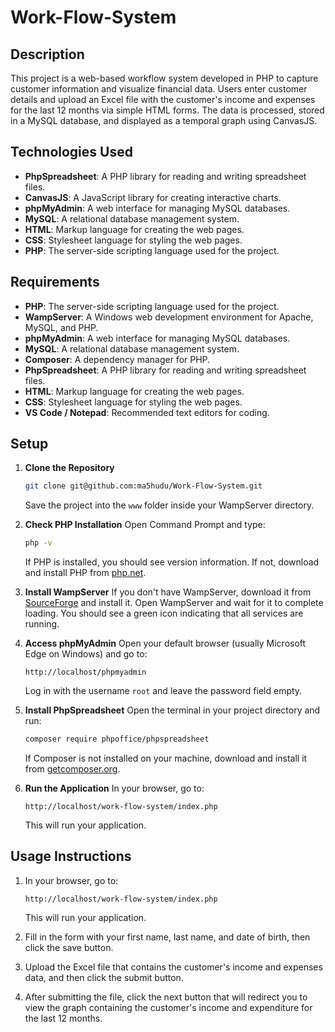 
# Work-Flow-System

## Description
This project is a web-based workflow system developed in PHP to capture customer information and visualize financial data. Users enter customer details and upload an Excel file with the customer's income and expenses for the last 12 months via simple HTML forms. The data is processed, stored in a MySQL database, and displayed as a temporal graph using CanvasJS.

## Technologies Used
- **PhpSpreadsheet**: A PHP library for reading and writing spreadsheet files.
- **CanvasJS**: A JavaScript library for creating interactive charts.
- **phpMyAdmin**: A web interface for managing MySQL databases.
- **MySQL**: A relational database management system.
- **HTML**: Markup language for creating the web pages.
- **CSS**: Stylesheet language for styling the web pages.
- **PHP**: The server-side scripting language used for the project.

## Requirements
- **PHP**: The server-side scripting language used for the project.
- **WampServer**: A Windows web development environment for Apache, MySQL, and PHP.
- **phpMyAdmin**: A web interface for managing MySQL databases.
- **MySQL**: A relational database management system.
- **Composer**: A dependency manager for PHP.
- **PhpSpreadsheet**: A PHP library for reading and writing spreadsheet files.
- **HTML**: Markup language for creating the web pages.
- **CSS**: Stylesheet language for styling the web pages.
- **VS Code / Notepad**: Recommended text editors for coding.

## Setup

1. **Clone the Repository**
   ```sh
   git clone git@github.com:ma5hudu/Work-Flow-System.git
   ```
   Save the project into the `www` folder inside your WampServer directory.

2. **Check PHP Installation**
   Open Command Prompt and type:
   ```sh
   php -v
   ```
   If PHP is installed, you should see version information. If not, download and install PHP from [php.net](https://www.php.net/downloads).

3. **Install WampServer**
   If you don't have WampServer, download it from [SourceForge](https://sourceforge.net/projects/wampserver/reviews) and install it. Open WampServer and wait for it to complete loading. You should see a green icon indicating that all services are running.

4. **Access phpMyAdmin**
   Open your default browser (usually Microsoft Edge on Windows) and go to:
   ```
   http://localhost/phpmyadmin
   ```
   Log in with the username `root` and leave the password field empty.

5. **Install PhpSpreadsheet**
   Open the terminal in your project directory and run:
   ```sh
   composer require phpoffice/phpspreadsheet
   ```
   If Composer is not installed on your machine, download and install it from [getcomposer.org](https://getcomposer.org/download/).

6. **Run the Application**
   In your browser, go to:
   ```
   http://localhost/work-flow-system/index.php
   ```
   This will run your application.

## Usage Instructions
1. In your browser, go to:
   ```
   http://localhost/work-flow-system/index.php
   ```
   This will run your application.

2. Fill in the form with your first name, last name, and date of birth, then click the save button.

3. Upload the Excel file that contains the customer's income and expenses data, and then click the submit button.

4. After submitting the file, click the next button that will redirect you to view the graph containing the customer's income and expenditure for the last 12 months.
